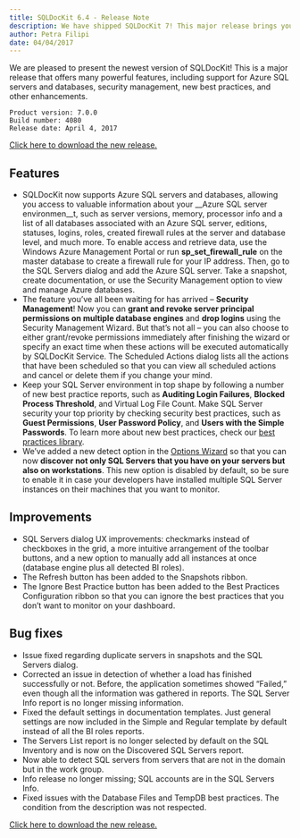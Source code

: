 ```yaml
---
title: SQLDocKit 6.4 - Release Note
description: We have shipped SQLDocKit 7! This major release brings you exciting new features:support for the Azure SQL server environment, management of server permissions, a number of new best practices, and other enhancements.
author: Petra Filipi
date: 04/04/2017
---
```


We are pleased to present the newest version of SQLDocKit!
This is a major release that offers many powerful features, including support for Azure SQL servers and databases, security management, new best practices, and other enhancements.

    Product version: 7.0.0
    Build number: 4080
    Release date: April 4, 2017

[Click here to download the new release.](https://www.syskit.com/products/slq-manager/download)

## Features
* SQLDocKit now supports Azure SQL servers and databases, allowing you access to valuable information about your __Azure SQL server environmen__t, such as server versions, memory, processor info and a list of all databases associated with an Azure SQL server, editions, statuses, logins, roles, created firewall rules at the server and database level, and much more.
To enable access and retrieve data, use the Windows Azure Management Portal or run __sp_set_firewall_rule__ on the master database to create a firewall rule for your IP address. Then, go to the SQL Servers dialog and add the Azure SQL server. Take a snapshot, create documentation, or use the Security Management option to view and manage Azure databases.
* The feature you’ve all been waiting for has arrived – __Security Management__! Now you can __grant and revoke server principal permissions on multiple database engines__ and __drop logins__ using the Security Management Wizard. But that’s not all – you can also choose to either grant/revoke permissions immediately after finishing the wizard or specify an exact time when these actions will be executed automatically by SQLDocKit Service. The Scheduled Actions dialog lists all the actions that have been scheduled so that you can view all scheduled actions and cancel or delete them if you change your mind.
* Keep your SQL Server environment in top shape by following a number of new best practice reports, such as __Auditing Login Failures__, __Blocked Process Threshold__, and Virtual Log File Count. Make SQL Server security your top priority by checking security best practices, such as __Guest Permissions__, __User Password Policy__, and __Users with the Simple Passwords__. To learn more about new best practices, check our [best practices library](https://www.syskit.com/products/slq-manager/resources/sql-server-best-practices-library).
* We’ve added a new detect option in the [Options Wizard](#internal/get-to-know-syskit-sql-manager/backstage-screen/options-wizard) so that you can now __discover not only SQL Servers that you have on your servers but also on workstations__. This new option is disabled by default, so be sure to enable it in case your developers have installed multiple SQL Server instances on their machines that you want to monitor.


## Improvements
* SQL Servers dialog UX improvements: checkmarks instead of checkboxes in the grid, a more intuitive arrangement of the toolbar buttons, and a new option to manually add all instances at once (database engine plus all detected BI roles).
* The Refresh button has been added to the Snapshots ribbon.
* The Ignore Best Practice button has been added to the Best Practices Configuration ribbon so that you can ignore the best practices that you don’t want to monitor on your dashboard.

## Bug fixes
* Issue fixed regarding duplicate servers in snapshots and the SQL Servers dialog.
* Corrected an issue in detection of whether a load has finished successfully or not. Before, the application sometimes showed “Failed,” even though all the information was gathered in reports.
The SQL Server Info report is no longer missing information.
* Fixed the default settings in documentation templates. Just general settings are now included in the Simple and Regular template by default instead of all the BI roles reports.
* The Servers List report is no longer selected by default on the SQL Inventory and is now on the Discovered SQL Servers report.
* Now able to detect SQL servers from servers that are not in the domain but in the work group.
* Info release no longer missing; SQL accounts are in the SQL Servers Info.
* Fixed issues with the Database Files and TempDB best practices. The condition from the description was not respected.

[Click here to download the new release.](https://www.syskit.com/products/slq-manager/download)

